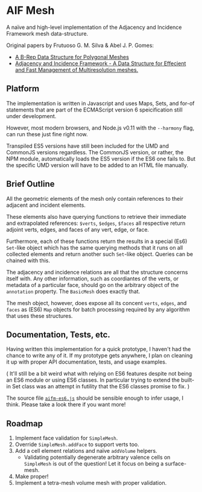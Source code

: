 # AIF Mesh

A naïve and high-level implementation of the Adjacency and Incidence Framework mesh data-structure.

Original papers by Frutuoso G. M. Silva & Abel J. P. Gomes:

- [A B-Rep Data Structure for Polygonal Meshes](http://virtual.inesc.pt/aicg04/papers/01_FrutuosoACGP.pdf)
- [Adjacency and Incidence Framework - A Data Structure for Effecient and Fast Management of Multiresolution meshes.](http://ldc.usb.ve/~vtheok/papers/tesis/A_data_structure_for_eficient_and_fast_management_of_multire.pdf)

## Platform

The implementation is written in Javascript and uses Maps, Sets, and for-of statements that are part of the ECMAScript version 6 speicification still under development.

However, most modern browsers, and Node.js v0.11 with the `--harmony` flag, can run these just fine right now.

Transpiled ES5 versions have still been included for the UMD and CommonJS versions regardless. The CommonJS version, or rather, the NPM module, automatically loads the ES5 version if the ES6 one fails to. But the specific UMD version will have to be added to an HTML file manually.

## Brief Outline

All the geometric elements of the mesh only contain references to their adjacent and incident elements. 

These elements also have querying functions to retrieve their immediate and extrapolated references: `$verts`, `$edges`, `$faces` all respective return adjoint verts, edges, and faces of any vert, edge, or face.

Furthermore, each of these functions return the results in a special (Es6) `Set`-like object which has the same querying methods that it runs on all collected elements and return another such `Set`-like object. Queries can be chained with this.

The adjacency and incidence relations are all that the structure concerns itself with. Any other information, such as coordiantes of the verts, or metadata of a particular face, should go on the arbitrary object of the `annotation` property. The `BasicMesh` does exactly that.

The mesh object, however, does expose all its concent `verts`, `edges`, and `faces` as (ES6) `Map` objects for batch processing required by any algorithm that uses these structures.

## Documentation, Tests, etc.

Having written this implementation for a quick prototype, I haven't had the chance to write any of it. If my prototype gets anywhere, I plan on cleaning it up with proper API documentation, tests, and usage examples. 

( It'll still be a bit weird what with relying on ES6 features despite not being an ES6 module or using ES6 classes. In particular trying to extend the built-in Set class was an attempt in futility that the ES6 classes promise to fix. )

The source file [`aifm-es6.js`](https://github.com/5310/aif-mesh/blob/master/aifm-es6.js) should be sensible enough to infer usage, I think. Please take a look there if you want more!

## Roadmap

1. Implement face validation for `SimpleMesh`.
2. Override `SimpleMesh.addFace` to support verts too.
3. Add a cell element relations and naïve `addVolume` helpers. 
   -  Validating potentially degenerate arbitrary valence cells on `SimpleMesh` is out of the question! Let it focus on being a surface-mesh.
4. Make proper!
5. Implement a tetra-mesh volume mesh with proper validation.